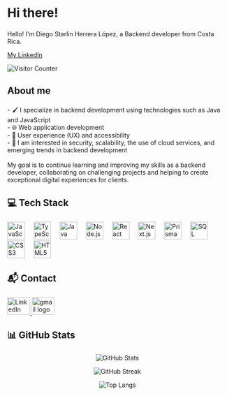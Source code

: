 <h1 align="left">Hi there!</h1>

###

<p align="left">Hello! I'm Diego Starlin Herrera López, a Backend developer from Costa Rica.</p>
<a href="https://www.linkedin.com/in/diego-herrera-lópez">
  <p align="left">My LinkedIn</p>
</a>

<p align="left">
  <img src="https://hits.sh/diego422/diego422.svg?style=for-the-badge&label=VISITORS&color=blue" alt="Visitor Counter" />
</p>


###

<h2 align="left">About me</h2>

###

<p align="left">
- 🖌 I specialize in backend development using technologies such as Java and JavaScript<br>
- 🌐 Web application development<br>
- 🧩 User experience (UX) and accessibility<br>
- 🚀 I am interested in security, scalability, the use of cloud services, and emerging trends in backend development<br><br>
My goal is to continue learning and improving my skills as a backend developer, collaborating on challenging projects and helping to create exceptional digital experiences for clients.
</p>

###

<h2 align="left">💻 Tech Stack</h2>

###

<div align="left">
  <img src="https://cdn.jsdelivr.net/gh/devicons/devicon/icons/javascript/javascript-original.svg" height="40" alt="JavaScript logo" />
  <img width="12" />
  <img src="https://cdn.jsdelivr.net/gh/devicons/devicon/icons/typescript/typescript-original.svg" height="40" alt="TypeScript logo" />
  <img width="12" />
  <img src="https://cdn.jsdelivr.net/gh/devicons/devicon/icons/java/java-original.svg" height="40" alt="Java logo" />
  <img width="12" />
  <img src="https://cdn.jsdelivr.net/gh/devicons/devicon/icons/nodejs/nodejs-original.svg" height="40" alt="Node.js logo" />
  <img width="12" />
  <img src="https://cdn.jsdelivr.net/gh/devicons/devicon/icons/react/react-original.svg" height="40" alt="React logo" />
  <img width="12" />
  <img src="https://cdn.jsdelivr.net/gh/devicons/devicon/icons/nextjs/nextjs-original.svg" height="40" alt="Next.js logo" />
  <img width="12" />
  <img src="https://cdn.jsdelivr.net/gh/devicons/devicon/icons/prisma/prisma-original.svg" height="40" alt="Prisma logo" />
  <img width="12" />
  <img src="https://cdn.jsdelivr.net/gh/devicons/devicon/icons/microsoftsqlserver/microsoftsqlserver-plain.svg" height="40" alt="SQL Server logo" />
  <img width="12" />
  <img src="https://cdn.jsdelivr.net/gh/devicons/devicon/icons/css3/css3-original.svg" height="40" alt="CSS3 logo" />
  <img width="12" />
  <img src="https://cdn.jsdelivr.net/gh/devicons/devicon/icons/html5/html5-original.svg" height="40" alt="HTML5 logo" />
</div>

###

<h2 align="left">📬 Contact</h2>

###

<div align="left">
  <a href="https://www.linkedin.com/in/diego-herrera-lópez" target="_blank">
    <img src="https://raw.githubusercontent.com/maurodesouza/profile-readme-generator/master/src/assets/icons/social/linkedin/default.svg" width="52" height="40" alt="LinkedIn logo" />
  </a>

  <a href="mailto:diegoherreralopez9@gmail.com?subject=Estoy interesado en tu curriculum ">
    <img src="https://raw.githubusercontent.com/maurodesouza/profile-readme-generator/master/src/assets/icons/social/gmail/default.svg" width="52" height="40" alt="gmail logo"  />
  </a>
</div>

###

<h2 align="left">📊 GitHub Stats</h2>

###

<p align="center">
  <!-- GitHub Stats -->
  <img src="https://github-readme-stats.vercel.app/api?username=diego422&show_icons=true&theme=tokyonight&count_private=true" alt="GitHub Stats" />
</p>

<p align="center">
  <!-- Streak Stats -->
  <img src="https://streak-stats.demolab.com?user=diego422&theme=tokyonight&count_private=true" alt="GitHub Streak" />
</p>

<p align="center">
  <!-- Most Used Languages -->
  <img src="https://github-readme-stats.vercel.app/api/top-langs/?username=diego422&layout=compact&theme=tokyonight&count_private=true" alt="Top Langs" />
</p>
